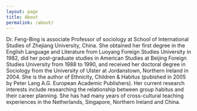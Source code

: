 ```yaml
---
layout: page
title: About
permalink: /about/
---
```


Dr. Feng-Bing is associate Professor of sociology at School of International Studies of
Zhejiang University, China. She obtained her first degree in the English Language and 
Literature from Luoyang Foreign Studies University in 1982, did her post-graduate studies
in American Studies at Beijing Foreign Studies University from 1988 to 1990, and received
her doctoral degree in Sociology from the University of Ulster at Jordanstown, Northern
Ireland in 2004. She is the author of Ethnicity, Children & Habitus (pubished in 2005 by
Peter Lang A.G. European Academic Publishers). Her current research interests include
researching the relationship between group habitus and their career planning. She has
had many years of cross-cultural teaching experiences in the Netherlands, Singapore,
Northern Ireland and China.
